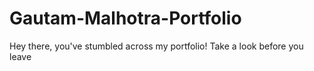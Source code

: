 # Gautam-Malhotra-Portfolio
Hey there, you've stumbled across my portfolio! Take a look before you leave 
